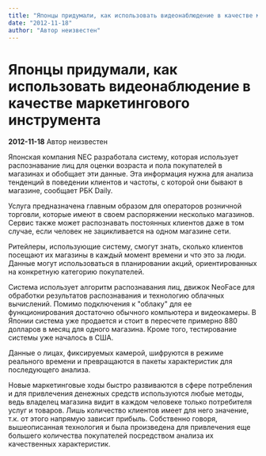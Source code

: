 ```yaml
---
title: "Японцы придумали, как использовать видеонаблюдение в качестве маркетингового инструмента"
date: "2012-11-18"
author: "Автор неизвестен"
---
```


# Японцы придумали, как использовать видеонаблюдение в качестве маркетингового инструмента

**2012-11-18** Автор неизвестен

Японская компания NEC разработала систему, которая использует распознавание лиц для оценки возраста и пола покупателей в магазинах и обобщает эти данные. Эта информация нужна для анализа тенденций в поведении клиентов и частоты, с которой они бывают в магазине, сообщает РБК Daily.

Услуга предназначена главным образом для операторов розничной торговли, которые имеют в своем распоряжении несколько магазинов. Сервис также может распознавать постоянных клиентов даже в том случае, если человек не зацикливается на одном магазине сети.

Ритейлеры, использующие систему, смогут знать, сколько клиентов посещают их магазины в каждый момент времени и что это за люди. Данные могут использоваться в планировании акций, ориентированных на конкретную категорию покупателей.

Система использует алгоритм распознавания лиц, движок NeoFace для обработки результатов распознавания и технологию облачных вычислений. Помимо подключения к "облаку" для ее функционирования достаточно обычного компьютера и видеокамеры. В Японии система уже продается и стоит в пересчете примерно 880 долларов в месяц для одного магазина. Кроме того, тестирование системы уже началось в США.

Данные о лицах, фиксируемых камерой, шифруются в режиме реального времени и превращаются в пакеты характеристик для последующего анализа.

Новые маркетинговые ходы быстро развиваются в сфере потребления и для привлечения денежных средств используются любые методы, ведь владелец магазина видит в каждом человеке только потребителя услуг и товаров. Лишь количество клиентов имеет для него значение, т.к. от этого напрямую зависит прибыль. Собственно говоря, вышеописанная технология и была произведена для привлечения еще большего количества покупателей посредством анализа их качественных характеристик.